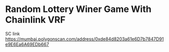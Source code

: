 # Random Lottery Winer Game With Chainlink VRF

SC link
https://mumbai.polygonscan.com/address/0xde84d8203a61e6D7b7847D91e9E6Ea6A69EDb667